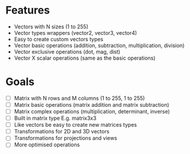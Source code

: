 # Features 

- Vectors with N sizes (1 to 255)
- Vector types wrappers (vector2, vector3, vector4)
- Easy to create custom vectors types
- Vector basic operations (addition, subtraction, multiplication, division)
- Vector exclusive operations (dot, mag, dist)
- Vector X scalar operations (same as the basic operations)

# Goals

- [ ] Matrix with N rows and M columns (1 to 255, 1 to 255)
- [ ] Matrix basic operations (matrix addition and matrix subtraction)
- [ ] Matrix complex operations (multiplication, determinant, inverse)
- [ ] Built in matrix type E.g. matrix3x3
- [ ] Like vectors be easy to create new matrices types
- [ ] Transformations for 2D and 3D vectors
- [ ] Transformations for projections and views
- [ ] More optimised operations

